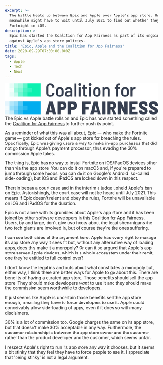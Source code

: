 ```yaml
---
excerpt: >-
  The battle heats up between Epic and Apple over Apple's app store. Users
  meanwhile might have to wait until July 2021 to find out whether they can play
  Fortnight on iOS.
description: >-
  Epic has started the Coalition for App Fairness as part of its ongoing battle
  against Apple's app store policies.
title: 'Epic, Apple and the Coalition for App Fairness'
date: 2020-09-29T07:00:00.000Z
tags:
  - Apple
  - Tech
  - News
---
```

![Coalition for App Fairness](/assets/images/posts/2020/09/2020-09-29-caf-logo.jpg "class=s33 right|@itemprop=image")
The Epic vs Apple battle rolls on and Epic has now started something called the [Coalition for App Fairness](https://appfairness.org/our-vision/) to further push its point.

As a reminder of what this was all about, Epic — who make the Fortnite game — got kicked out of Apple's app store for breaching the rules. Specifically, Epic was giving users a way to make in-app purchases that did not go through Apple's payment processor, thus evading the 30% commission Apple takes.

The thing is, Epic has no way to install Fortnite on iOS/iPadOS devices other than via the app store. You can do it on macOS and, if you're prepared to jump through some hoops, you can do it on Google's Android (so-called side-loading), but iOS and iPadOS are locked down in this respect.

Therein began a court case and in the interim a judge upheld Apple's ban on Epic. Astonishingly, the court case will not be heard until July 2021. This means if Epic doesn't relent and obey the rules, Fortnite will be unavailable on iOS and iPadOS for the duration.

Epic is not alone with its grumbles about Apple's app store and it has been joined by other software developers in this Coalition for App Fairness. Users, by and large, don't give two hoots about the legal shenanigans the two tech giants are involved in, but of course they're the ones suffering.

I can see both sides of the argument here. Apple has every right to manage its app store any way it sees fit but, without any alternative way of loading apps, does this make it a monopoly? Or can it be argued that Apple's app store serves Apple devices, which is a whole ecosystem under their remit, one they're entitled to full control over?

I don't know the legal ins and outs about what constitutes a monopoly but, either way, I think there are better ways for Apple to go about this. There are benefits of having a curated app store. Those benefits should sell the app store. They should make developers *want* to use it and they should make the commission seem worthwhile to developers.

It just seems like Apple is uncertain those benefits sell the app store enough, meaning they have to force developers to use it. Apple could conceivably allow side-loading of apps, even if it does so with many disclaimers.

30% is a lot of commission too. Google charges the same on its app store, but that doesn't make 30% acceptable in any way. Furthermore, the customer relationship is between the app store owner and the customer rather than the product developer and the customer, which seems unfair.

I respect Apple's right to run its app store any way it chooses, but it seems a bit stinky that they feel they have to force people to use it. I appreciate that 'being stinky' is not a legal argument.


